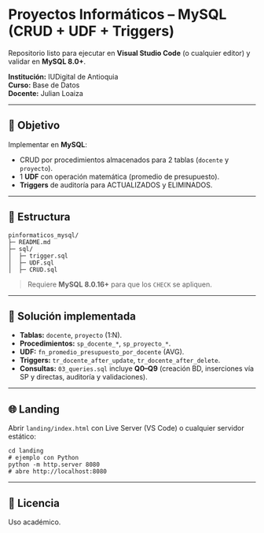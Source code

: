 # Proyectos Informáticos – MySQL (CRUD + UDF + Triggers)

Repositorio listo para ejecutar en **Visual Studio Code** (o cualquier editor) y validar en **MySQL 8.0+**.

**Institución:** IUDigital de Antioquia  
**Curso:** Base de Datos  
**Docente:** Julian Loaiza

---

## 🎯 Objetivo
Implementar en **MySQL**:
- CRUD por procedimientos almacenados para 2 tablas (`docente` y `proyecto`).
- 1 **UDF** con operación matemática (promedio de presupuesto).
- **Triggers** de auditoría para ACTUALIZADOS y ELIMINADOS.

---

## 📂 Estructura
```
pinformaticos_mysql/
├─ README.md
├─ sql/
│  ├─ trigger.sql
│  ├─ UDF.sql
│  ├─ CRUD.sql

```

> Requiere **MySQL 8.0.16+** para que los `CHECK` se apliquen.

---

## 🧩 Solución implementada
- **Tablas:** `docente`, `proyecto` (1:N).
- **Procedimientos:** `sp_docente_*`, `sp_proyecto_*`.
- **UDF:** `fn_promedio_presupuesto_por_docente` (AVG).
- **Triggers:** `tr_docente_after_update`, `tr_docente_after_delete`.
- **Consultas:** `03_queries.sql` incluye **Q0–Q9** (creación BD, inserciones vía SP y directas, auditoría y validaciones).

---

## 🌐 Landing
Abrir `landing/index.html` con Live Server (VS Code) o cualquier servidor estático:
```
cd landing
# ejemplo con Python
python -m http.server 8080
# abre http://localhost:8080
```

---

## 📜 Licencia
Uso académico.
